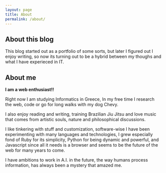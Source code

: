 ```yaml
---
layout: page
title: About
permalink: /about/
---
```


<div id='me'></div>

## About this blog

This blog started out as a portfolio of some sorts, but later I figured out I enjoy writing, so now its turning out
to be a hybrid between my thoughs and what I have experieced in IT.

## About me

<b>I am a web enthusiast!!</b>

Right now I am studying Informatics in Greece, In my free time I research the web,
code or go for long walks with my dog Chevy.

I also enjoy reading and writing, training Brazilian Jiu Jitsu and love music that comes from artistic souls,
nature and philosophical discussions.

I like tinkering with stuff and customization, software-wise I have been experimenting with many languages and
technologies, I grew especially fond of Ruby for its simplicity, Python for being dynamic and powerful, and
Javascript since all it needs is a browser and seems to be the future of the web for many years to come.

I have ambitions to work in A.I. in the future, the way humans process information, has always been a
mystery that amazed me.
